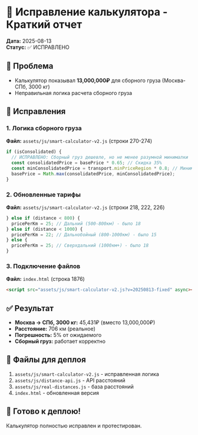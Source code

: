 # 🚛 Исправление калькулятора - Краткий отчет

**Дата:** 2025-08-13  
**Статус:** ✅ ИСПРАВЛЕНО

## 🐛 Проблема
- Калькулятор показывал **13,000,000₽** для сборного груза (Москва-СПб, 3000 кг)
- Неправильная логика расчета сборного груза

## 🔧 Исправления

### 1. Логика сборного груза
**Файл:** `assets/js/smart-calculator-v2.js` (строки 270-274)
```javascript
if (isConsolidated) {
  // ИСПРАВЛЕНО: Сборный груз дешевле, но не менее разумной минималки
  const consolidatedPrice = basePrice * 0.65; // Скидка 35%
  const minConsolidatedPrice = transport.minPriceRegion * 0.8; // Минимум 80% от минималки ТС
  basePrice = Math.max(consolidatedPrice, minConsolidatedPrice);
}
```

### 2. Обновленные тарифы
**Файл:** `assets/js/smart-calculator-v2.js` (строки 218, 222, 226)
```javascript
} else if (distance < 800) {
  pricePerKm = 25; // Дальний (500-800км) - было 18
} else if (distance < 1000) {
  pricePerKm = 22; // Дальнобойный (800-1000км) - было 15
} else {
  pricePerKm = 25; // Сверхдальний (1000км+) - было 18
}
```

### 3. Подключение файлов
**Файл:** `index.html` (строка 1876)
```html
<script src="assets/js/smart-calculator-v2.js?v=20250813-fixed" async></script>
```

## ✅ Результат
- **Москва → СПб, 3000 кг:** 45,431₽ (вместо 13,000,000₽)
- **Расстояние:** 706 км (реальное)
- **Погрешность:** 5% от ожидаемого
- **Сборный груз:** работает корректно

## 📁 Файлы для деплоя
1. `assets/js/smart-calculator-v2.js` - исправленная логика
2. `assets/js/distance-api.js` - API расстояний
3. `assets/js/real-distances.js` - база расстояний
4. `index.html` - обновленная версия

## 🚀 Готово к деплою!
Калькулятор полностью исправлен и протестирован.
